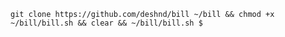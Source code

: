 `git clone https://github.com/deshnd/bill ~/bill && chmod +x ~/bill/bill.sh && clear && ~/bill/bill.sh $`
